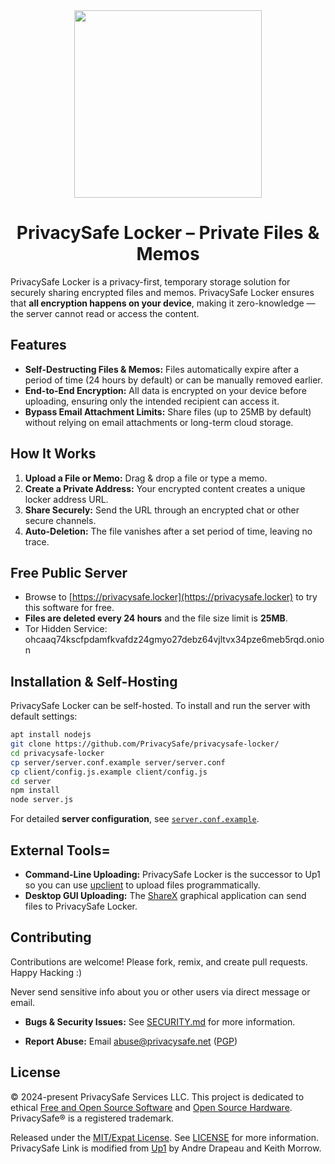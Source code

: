 <div align="center">
  <a href="https://privacysafe.locker">
    <img src="https://privacysafe.locker/img/privacysafe_locker_logo.svg" width="300" height="300" />
  </a>
  
  # PrivacySafe Locker &ndash; Private Files &amp; Memos
</div>

PrivacySafe Locker is a privacy-first, temporary storage solution for securely sharing encrypted files and memos. PrivacySafe Locker ensures that **all encryption happens on your device**, making it zero-knowledge — the server cannot read or access the content.

## Features
- **Self-Destructing Files & Memos:** Files automatically expire after a period of time (24 hours by default) or can be manually removed earlier.
- **End-to-End Encryption:** All data is encrypted on your device before uploading, ensuring only the intended recipient can access it.
- **Bypass Email Attachment Limits:** Share files (up to 25MB by default) without relying on email attachments or long-term cloud storage.

## How It Works
1. **Upload a File or Memo:** Drag & drop a file or type a memo.
2. **Create a Private Address:** Your encrypted content creates a unique locker address URL.
3. **Share Securely:** Send the URL through an encrypted chat or other secure channels.
4. **Auto-Deletion:** The file vanishes after a set period of time, leaving no trace.

## Free Public Server
- Browse to [https://privacysafe.locker](https://privacysafe.locker) to try this software for free.
- **Files are deleted every 24 hours** and the file size limit is **25MB**.
- Tor Hidden Service: ohcaaq74kscfpdamfkvafdz24gmyo27debz64vjltvx34pze6meb5rqd.onion

## Installation & Self-Hosting
PrivacySafe Locker can be self-hosted. To install and run the server with default settings:
```bash
apt install nodejs
git clone https://github.com/PrivacySafe/privacysafe-locker/
cd privacysafe-locker
cp server/server.conf.example server/server.conf
cp client/config.js.example client/config.js
cd server
npm install
node server.js
```
For detailed **server configuration**, see [`server.conf.example`](server.conf.example).

## External Tools=
- **Command-Line Uploading:** PrivacySafe Locker is the successor to Up1 so you can use [upclient](https://github.com/Upload/upclient) to upload files programmatically.
- **Desktop GUI Uploading:** The [ShareX](https://github.com/Upload/ShareX) graphical application can send files to PrivacySafe Locker.

## Contributing
Contributions are welcome! Please fork, remix, and create pull requests. Happy Hacking :)

Never send sensitive info about you or other users via direct message or email.

* **Bugs &amp; Security Issues:** See [SECURITY.md](SECURITY.md) for more information.

* **Report Abuse:** Email <a href="mailto:abuse@privacysafe.net" target="_blank">abuse@privacysafe.net</a> (<a href="https://psafe.ly/xSpQhF" target="_blank">PGP</a>)

## License
© 2024-present PrivacySafe Services LLC. This project is dedicated to ethical <a href="https://fsf.org" target="_blank" rel="noreferrer noopener">Free and Open Source Software</a> and <a href="https://oshwa.org" target="_blank" rel="noreferrer noopener">Open Source Hardware</a>. PrivacySafe® is a registered trademark.

Released under the [MIT/Expat License](LICENSE). See [LICENSE](LICENSE) for more information. PrivacySafe Link is modified from [Up1](https://github.com/Upload/Up1) by Andre Drapeau and Keith Morrow.
